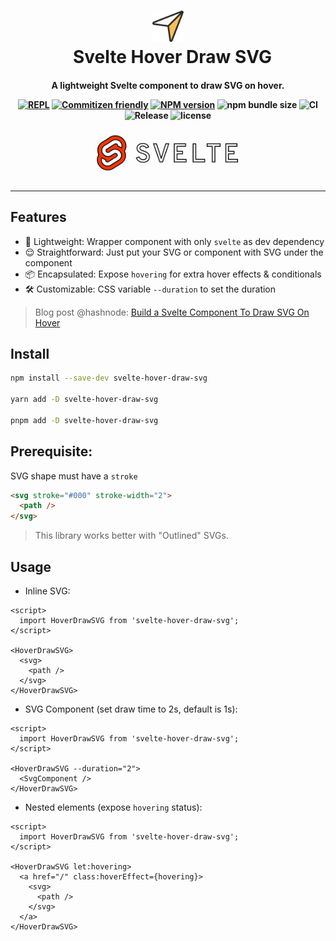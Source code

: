 <h1 align="center">
  <img src="./assets/logo.svg" alt="Svelte MultiSelect" width="50px">
  <br class="hide-in-docs">&ensp;Svelte Hover Draw SVG
</h1>

<h4 align="center">


  A lightweight Svelte component to draw SVG on hover.

  [![REPL](https://img.shields.io/badge/Svelte-REPL-blue)](https://svelte.dev/repl/d9990fc8a03743d0b03dc95ed50e5893?version=3.48.0)
  [![Commitizen friendly](https://img.shields.io/badge/commitizen-friendly-brightgreen.svg)](http://commitizen.github.io/cz-cli/)
  [![NPM version](https://img.shields.io/npm/v/svelte-hover-draw-svg?logo=NPM&color=purple)](https://www.npmjs.com/package/svelte-hover-draw-svg)
  ![npm bundle size](https://img.shields.io/bundlephobia/min/svelte-hover-draw-svg)
  ![CI](https://github.com/davipon/svelte-hover-draw-svg/actions/workflows/ci.yml/badge.svg)
  ![Release](https://github.com/davipon/svelte-hover-draw-svg/actions/workflows/release.yml/badge.svg)
  ![license](https://img.shields.io/github/license/davipon/svelte-hover-draw-svg)

  <img src="./assets/svelte-hover-draw-svg.gif" alt="Svelte MultiSelect" width="50%">
</h4>

---

## Features

- 🤏 Lightweight: Wrapper component with only `svelte` as dev dependency
- 😌 Straightforward: Just put your SVG or component with SVG under the component
- 📦 Encapsulated: Expose `hovering` for extra hover effects & conditionals
- 🛠 Customizable: CSS variable `--duration` to set the duration

> Blog post @hashnode: [Build a Svelte Component To Draw SVG On Hover](https://davipon.hashnode.dev/build-a-svelte-component-to-draw-svg-on-hover)

## Install

```bash
npm install --save-dev svelte-hover-draw-svg

yarn add -D svelte-hover-draw-svg

pnpm add -D svelte-hover-draw-svg
```

## Prerequisite:
SVG shape must have a `stroke`

```html
<svg stroke="#000" stroke-width="2">
  <path />
</svg>
```

> This library works better with "Outlined" SVGs.

## Usage

- Inline SVG:

```svelte
<script>
  import HoverDrawSVG from 'svelte-hover-draw-svg';
</script>

<HoverDrawSVG>
  <svg>
    <path />
  </svg>
</HoverDrawSVG>
```

- SVG Component (set draw time to 2s, default is 1s):

```svelte
<script>
  import HoverDrawSVG from 'svelte-hover-draw-svg';
</script>

<HoverDrawSVG --duration="2">
  <SvgComponent />
</HoverDrawSVG>
```

- Nested elements (expose `hovering` status):

```svelte
<script>
  import HoverDrawSVG from 'svelte-hover-draw-svg';
</script>

<HoverDrawSVG let:hovering>
  <a href="/" class:hoverEffect={hovering}>
    <svg>
      <path />
    </svg>
  </a>
</HoverDrawSVG>
```


